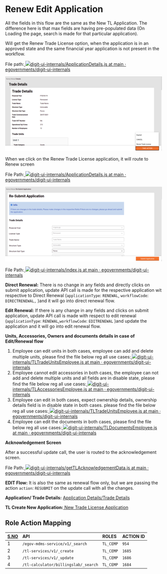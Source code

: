 # Renew Edit Application

All the fields in this flow are the same as the New TL Application. The difference here is that max fields are having pre-populated data \(On Loading the page, search is made for that particular application\).

Will get the Renew Trade License option, when the application is in an approved state and the same financial year application is not present in the workflow.

File path:[ ![](https://github.com/fluidicon.png)digit-ui-internals/ApplicationDetails.js at main · egovernments/digit-ui-internals](https://github.com/egovernments/digit-ui-internals/blob/main/packages/modules/tl/src/pages/employee/ApplicationDetails.js) 

![](../../../../.gitbook/assets/image%20%28236%29.png)

When we click on the Renew Trade License application, it will route to Renew screen 

File Path:[ ![](https://github.com/fluidicon.png)digit-ui-internals/ApplicationDetails.js at main · egovernments/digit-ui-internals](https://github.com/egovernments/digit-ui-internals/blob/main/packages/modules/tl/src/pages/employee/ApplicationDetails.js)

![](../../../../.gitbook/assets/image%20%28203%29.png)

File Path:[ ![](https://github.com/fluidicon.png)digit-ui-internals/index.js at main · egovernments/digit-ui-internals](https://github.com/egovernments/digit-ui-internals/blob/main/packages/modules/tl/src/pages/employee/ReNewApplication/index.js)

**Direct Renewal:** There is no change in any fields and directly clicks on submit application, update API call is made for the respective application wit respective to Direct Renewal \(`applicationType`: `RENEWAL`, `workflowCode`: `DIRECTRENEWAL,` \)and it will go into direct renewal flow.

**Edit Renewal:** If there is any change in any fields and clicks on submit application, update API call is made with respect to edit renewal \(`applicationType`: `RENEWAL`,`workflowCode`: `EDITRENEWAL` \)and update the application and it will go into edit renewal flow.

**Units, Accessories, Owners and documents details in case of Edit/Renewal flow**

1. Employee can edit units in both cases, employee can add and delete multiple units, please find the file below reg all use cases:[ ![](https://github.com/fluidicon.png)digit-ui-internals/TLTradeUnitsEmployee.js at main · egovernments/digit-ui-internals](https://github.com/egovernments/digit-ui-internals/blob/main/packages/modules/tl/src/pageComponents/TLTradeUnitsEmployee.js)
2. Employee cannot edit accessories in both cases, the employee can not add and delete multiple units and all fields are in disable state, please find the file below reg all use cases:[ ![](https://github.com/fluidicon.png)digit-ui-internals/TLAccessoriesEmployee.js at main · egovernments/digit-ui-internals](https://github.com/egovernments/digit-ui-internals/blob/main/packages/modules/tl/src/pageComponents/TLAccessoriesEmployee.js)
3. Employee can edit in both cases, expect ownership details, ownership details field is in disable state in both cases. please find the file below reg all use cases:[ ![](https://github.com/fluidicon.png)digit-ui-internals/TLTradeUnitsEmployee.js at main · egovernments/digit-ui-internals](https://github.com/egovernments/digit-ui-internals/blob/main/packages/modules/tl/src/pageComponents/TLTradeUnitsEmployee.js)
4. Employee can edit the documents in both cases, please find the file below reg all use cases:[ ![](https://github.com/fluidicon.png)digit-ui-internals/TLDocumentsEmployee.js at main · egovernments/digit-ui-internals](https://github.com/egovernments/digit-ui-internals/blob/main/packages/modules/tl/src/pageComponents/TLDocumentsEmployee.js)

**Acknowledgement Screen**

After a successful update call, the user is routed to the acknowledgement screen.

File Path:[ ![](https://github.com/fluidicon.png)digit-ui-internals/getTLAcknowledgementData.js at main · egovernments/digit-ui-internals](https://github.com/egovernments/digit-ui-internals/blob/main/packages/modules/tl/src/utils/getTLAcknowledgementData.js)

**EDIT Flow:** It is also the same as renewal flow only, but we are passing the action `action`: `RESUBMIT` on the update call with all the changes.

**Application/ Trade Details:** [Application Details/Trade Details](application-details-trade-details-ui-flows.md)

**TL Create New Application:**[ New Trade License Application](new-trade-license-ui-flow.md)

## **Role Action Mapping**

| [**S.NO**](http://s.no/) | **API** | **ROLES** | **ACTION ID** |
| :--- | :--- | :--- | :--- |
| 1 | `/egov-mdms-service/v1/_search` | `TL_CEMP` | `954` |
| 2 | `/tl-services/v1/_create` | `TL_CEMP` | `1685` |
| 3 | `/tl-services/v1/_update` | `TL_CEMP` | `1686` |
| 4 | `/tl-calculator/billingslab/_search` | `TL_CEMP` | `1684` |





